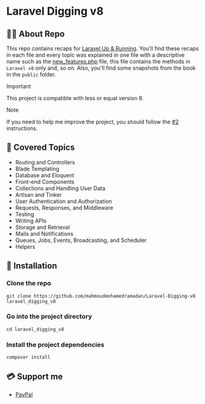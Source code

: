 # Laravel Digging v8

## 🙇‍♂️ About Repo

This repo contains recaps for [Laravel Up & Running](https://github.com/mahmoudmohamedramadan/Backend-Roadmap#-books). You'll find these recaps in each file and every topic was explained in one file with a descriptive name such as the [new_features.php](/routes/new_features.php) file, this file contains the methods in `Laravel v8` only and, so on. Also, you'll find some snapshots from the book in the `public` folder.

> [!IMPORTANT]
> This project is compatible with less or equal version 8.

> [!NOTE]
> If you need to help me improve the project, you should follow the [#2](https://github.com/mahmoudmohamedramadan/Laravel-Digging-v8/pull/2) instructions.

## 📌 Covered Topics

- Routing and Controllers
- Blade Templating
- Database and Eloquent
- Front-end Components
- Collections and Handling User Data
- Artisan and Tinker
- User Authentication and Authorization
- Requests, Responses, and Middleware
- Testing
- Writing APIs
- Storage and Retrieval
- Mails and Notifications
- Queues, Jobs, Events, Broadcasting, and Scheduler
- Helpers

## 🎉 Installation

### Clone the repo

```SHELL
git clone https://github.com/mahmoudmohamedramadan/Laravel-Digging-v8 laravel_digging_v8
```

### Go into the project directory

```NOTHING
cd laravel_digging_v8
```

### Install the project dependencies

```NOTHING
composer install
```

## 💳 Support me

- [PayPal](https://www.paypal.com/paypalme/mmramadan496)
